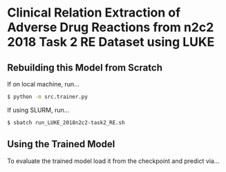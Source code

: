 # Clinical Relation Extraction of Adverse Drug Reactions from n2c2 2018 Task 2 RE Dataset using LUKE

## Rebuilding this Model from Scratch

If on local machine, run...

```bash
$ python -m src.trainer.py
```

If using SLURM, run...

```bash
$ sbatch run_LUKE_2018n2c2-task2_RE.sh
```

## Using the Trained Model

To evaluate the trained model load it from the checkpoint and predict via...
